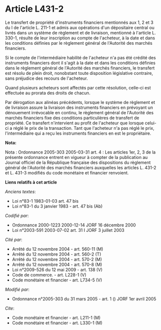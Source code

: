 # Article L431-2

Le transfert de propriété d'instruments financiers mentionnés aux 1, 2 et 3 du I de l'article L. 211-1 et admis aux
opérations d'un dépositaire central ou livrés dans un système de règlement et de livraison, mentionné à l'article L. 330-1,
résulte de leur inscription au compte de l'acheteur, à la date et dans les conditions définies par le règlement général de
l'Autorité des marchés financiers.

Si le compte de l'intermédiaire habilité de l'acheteur n'a pas été crédité des instruments financiers dont il s'agit à la
date et dans les conditions définies dans le règlement général de l'Autorité des marchés financiers, le transfert est résolu
de plein droit, nonobstant toute disposition législative contraire, sans préjudice des recours de l'acheteur.

Quand plusieurs acheteurs sont affectés par cette résolution, celle-ci est effectuée au prorata des droits de chacun.

Par dérogation aux alinéas précédents, lorsque le système de règlement et de livraison assure la livraison des instruments
financiers en prévoyant un dénouement irrévocable en continu, le règlement général de l'Autorité des marchés financiers fixe
des conditions particulières de transfert de propriété. Ce transfert n'intervient au profit de l'acheteur que lorsque celui-
ci a réglé le prix de la transaction. Tant que l'acheteur n'a pas réglé le prix, l'intermédiaire qui a reçu les instruments
financiers en est le propriétaire.

**Nota:**

Nota : Ordonnance 2005-303 2005-03-31 art. 4 : Les articles 1er, 2, 3 de la présente ordonnance entrent en vigueur à compter
de la publication au Journal officiel de la République française des dispositions du règlement général de l'Autorité des
marchés financiers auxquelles les articles L. 431-2 et L. 431-3 modifiés du code monétaire et financier renvoient.

**Liens relatifs à cet article**

_Anciens textes_:

  - Loi n°83-1 1983-01-03 art. 47 bis
  - Loi n°83-1 du 3 janvier 1983 - art. 47 bis (Ab)

_Codifié par_:

  - Ordonnance 2000-1223 2000-12-14 JORF 16 décembre 2000
  - Loi n°2003-591 2003-07-02 art. 31 I JORF 3 juillet 2003

_Cité par_:

  - Arrêté du 12 novembre 2004 - art. 560-11 (M)
  - Arrêté du 12 novembre 2004 - art. 560-2 (T)
  - Arrêté du 12 novembre 2004 - art. 570-2 (M)
  - Arrêté du 12 novembre 2004 - art. 570-8 (M)
  - Loi n°2009-526 du 12 mai 2009 - art. 138 (V)
  - Code de commerce. - art. L228-1 (V)
  - Code monétaire et financier - art. L734-5 (V)

_Modifié par_:

  - Ordonnance n°2005-303 du 31 mars 2005 - art. 1 () JORF 1er avril 2005

_Cite_:

  - Code monétaire et financier - art. L211-1 (M)
  - Code monétaire et financier - art. L330-1 (M)
